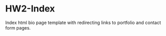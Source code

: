 # HW2-Index
Index html bio page template with redirecting links to portfolio and contact form pages.
